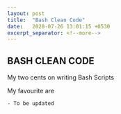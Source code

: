 ```yaml
---
layout: post
title:  "Bash Clean Code"
date:   2020-07-26 13:01:15 +0530
excerpt_separator: <!--more-->
---
```

## BASH CLEAN CODE
My two cents on writing Bash Scripts
<!--more-->
My favourite are
```
- To be updated
```
